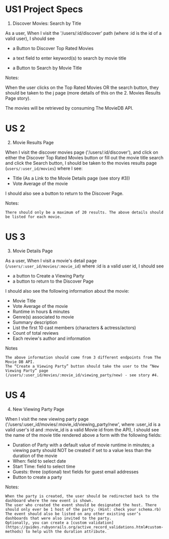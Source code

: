# US1 Project Specs
1. Discover Movies: Search by Title

As a user,
When I visit the '/users/:id/discover' path (where :id is the id of a valid user),
I should see
- a Button to Discover Top Rated Movies

- a text field to enter keyword(s) to search by movie title
- a Button to Search by Movie Title

Notes:

When the user clicks on the Top Rated Movies OR the search button, they should be taken to the  j page (more details of this on the 2. Movies Results Page story).

The movies will be retrieved by consuming The MovieDB API.

# US 2 
2. Movie Results Page

When I visit the discover movies page ('/users/:id/discover'),
and click on either the Discover Top Rated Movies button or fill out the movie title search and click the Search button,
I should be taken to the movies results page (`users/:user_id/movies`) where I see: 

- Title (As a Link to the Movie Details page (see story #3))
- Vote Average of the movie

I should also see a button to return to the Discover Page.

Notes:

    There should only be a maximum of 20 results. The above details should be listed for each movie.

# US 3
3. Movie Details Page

As a user, 
When I visit a movie's detail page (`/users/:user_id/movies/:movie_id`) where :id is a valid user id,
I should see
- a button to Create a Viewing Party
- a button to return to the Discover Page

I should also see the following information about the movie:

- Movie Title
- Vote Average of the movie
- Runtime in hours & minutes
- Genre(s) associated to movie
- Summary description
- List the first 10 cast members (characters & actress/actors)
- Count of total reviews
- Each review's author and information

Notes

    The above information should come from 3 different endpoints from The Movie DB API.
    The “Create a Viewing Party” button should take the user to the “New Viewing Party” page (/users/:user_id/movies/:movie_id/viewing_party/new) - see story #4.


# US 4

4. New Viewing Party Page

When I visit the new viewing party page ('/users/:user_id/movies/:movie_id/viewing_party/new', where :user_id is a valid user's id and :movie_id is a valid Movie id from the API),
I should see the name of the movie title rendered above a form with the following fields:

- Duration of Party with a default value of movie runtime in minutes; a viewing party should NOT be created if set to a value less than the duration of the movie
- When: field to select date
- Start Time: field to select time
- Guests: three (optional) text fields for guest email addresses 
- Button to create a party

Notes:

    When the party is created, the user should be redirected back to the dashboard where the new event is shown.
    The user who created the event should be designated the host. There should only ever be 1 host of the party. (Hint: check your schema.rb)
    The event should also be listed on any other existing user’s dashboards that were also invited to the party.
    Optionally, you can create a [custom validation](https://guides.rubyonrails.org/active_record_validations.html#custom-methods) to help with the duration attribute.
